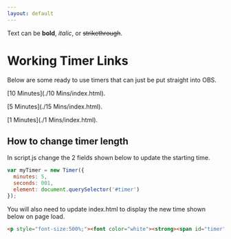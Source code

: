 ```yaml
---
layout: default
---
```

Text can be **bold**, _italic_, or ~~strikethrough~~.

# Working Timer Links
Below are some ready to use timers that can just be put straight into OBS. 

[10 Minutes](./10 Mins/index.html).

[5 Minutes](./15 Mins/index.html).

[1 Minutes](./1 Mins/index.html).

## How to change timer length

In script.js change the 2 fields shown below to update the starting time.

```js
var myTimer = new Timer({
  minutes: 5,
  seconds: 001,
  element: document.querySelector('#timer')
});
```
You will also need to update index.html to display the new time shown below on page load. 

```html
<p style="font-size:500%;"><font color="white"><strong><span id="timer">10:00</span></strong></p>
```

